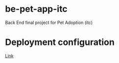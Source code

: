 # be-pet-app-itc
Back End final project for Pet Adoption (itc)

# Deployment configuration
[Link](https://afternoon-dawn-81291.herokuapp.com)